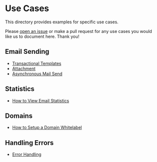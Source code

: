 # Use Cases

This directory provides examples for specific use cases. 

Please [open an issue](https://github.com/sendgrid/sendgrid-python/issues) or make a pull request for any use cases you would like us to document here. Thank you!

## Email Sending

* [Transactional Templates](transactional-templates.md)
* [Attachment](attachment.md)
* [Asynchronous Mail Send](asynchronous-mail-send.md)

## Statistics

* [How to View Email Statistics](email-statistics.md)

## Domains

* [How to Setup a Domain Whitelabel](domain-whitelabel.md)

## Handling Errors

* [Error Handling](error-handling.md)
